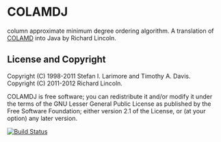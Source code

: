 COLAMDJ
=======

column approximate minimum degree ordering algorithm. A translation of
[COLAMD](http://www.cise.ufl.edu/research/sparse/colamd/) into Java by
Richard Lincoln.

License and Copyright
---------------------

Copyright (C) 1998-2011 Stefan I. Larimore and Timothy A. Davis.  
Copyright (C) 2011-2012 Richard Lincoln.

COLAMDJ is free software; you can redistribute it and/or modify it under
the terms of the GNU Lesser General Public License as published by
the Free Software Foundation; either version 2.1 of the License, or
(at your option) any later version.

[![Build Status](https://secure.travis-ci.org/rwl/COLAMDJ.png)](http://travis-ci.org/rwl/COLAMDJ)

